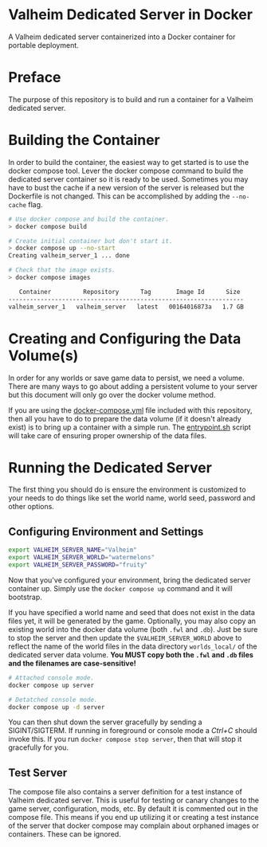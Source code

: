 Valheim Dedicated Server in Docker
==================================

A Valheim dedicated server containerized into a Docker container for
portable deployment.

# Preface
The purpose of this repository is to build and run a container for a
Valheim dedicated server.

# Building the Container
In order to build the container, the easiest way to get started is to use the
docker compose tool. Lever the docker compose command to build the dedicated
server container so it is ready to be used. Sometimes you may have to bust the
cache if a new version of the server is released but the Dockerfile is not
changed. This can be accomplished by adding the `--no-cache` flag.

```bash
# Use docker compose and build the container.
> docker compose build

# Create initial container but don't start it.
> docker compose up --no-start
Creating valheim_server_1 ... done

# Check that the image exists.
> docker compose images

   Container         Repository      Tag       Image Id      Size
------------------------------------------------------------------
valheim_server_1   valheim_server   latest   00164016873a   1.7 GB
```

# Creating and Configuring the Data Volume(s)
In order for any worlds or save game data to persist, we need a volume. There
are many ways to go about adding a persistent volume to your server but this
document will only go over the docker volume method.

If you are using the [docker-compose.yml](./docker-compose.yml) file included
with this repository, then all you have to do to prepare the data volume (if it
doesn't already exist) is to bring up a container with a simple run. The
[entrypoint.sh](./scripts/entrypoint.sh) script will take care of ensuring
proper ownership of the data files.

# Running the Dedicated Server
The first thing you should do is ensure the environment is customized to your
needs to do things like set the world name, world seed, password and other
options.

## Configuring Environment and Settings

```bash
export VALHEIM_SERVER_NAME="Valheim"
export VALHEIM_SERVER_WORLD="watermelons"
export VALHEIM_SERVER_PASSWORD="fruity"
```

Now that you've configured your environment, bring the dedicated server
container up. Simply use the `docker compose up` command and it will bootstrap.

If you have specified a world name and seed that does not exist in the data
files yet, it will be generated by the game. Optionally, you may also copy an
existing world into the docker data volume (both `.fwl` and `.db`). Just be sure
to stop the server and then update the `$VALHEIM_SERVER_WORLD` above to reflect
the name of the world files in the data directory `worlds_local/` of the
dedicated server data volume. **You MUST copy both the `.fwl` and `.db` files
and the filenames are case-sensitive!**

```bash
# Attached console mode.
docker compose up server

# Detatched console mode.
docker compose up -d server
```

You can then shut down the server gracefully by sending a SIGINT/SIGTERM. If
running in foreground or console mode a *Ctrl+C* should invoke this. If you
run `docker compose stop server`, then that will stop it gracefully for you.

## Test Server
The compose file also contains a server definition for a test instance of
Valheim dedicated server. This is useful for testing or canary changes to the
game server, configuration, mods, etc. By default it is commented out in the
compose file. This means if you end up utilizing it or creating a test instance
of the server that docker compose may complain about orphaned images or
containers. These can be ignored.
